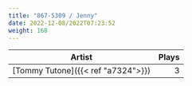 ```yaml
---
title: "867-5309 / Jenny"
date: 2022-12-08/2022T07:23:52
weight: 168
---
```




 Artist | Plays 
----- | -----:
[Tommy Tutone]({{< ref "a7324">}}) | 3
